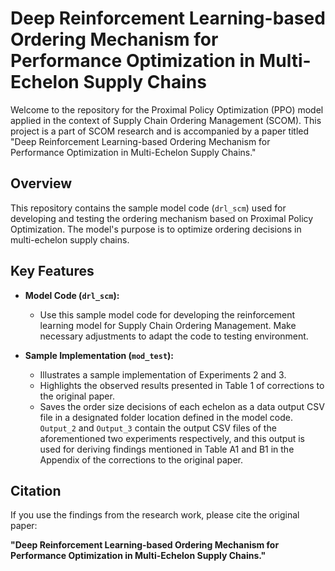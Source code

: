 # Deep Reinforcement Learning-based Ordering Mechanism for Performance Optimization in Multi-Echelon Supply Chains

Welcome to the repository for the Proximal Policy Optimization (PPO) model applied in the context of Supply Chain Ordering Management (SCOM). This project is a part of SCOM research and is accompanied by a paper titled "Deep Reinforcement Learning-based Ordering Mechanism for Performance Optimization in Multi-Echelon Supply Chains."

## Overview

This repository contains the sample model code (`drl_scm`) used for developing and testing the ordering mechanism based on Proximal Policy Optimization. The model's purpose is to optimize ordering decisions in multi-echelon supply chains.

## Key Features

- **Model Code (`drl_scm`):**
  - Use this sample model code for developing the reinforcement learning model for Supply Chain Ordering Management. Make necessary adjustments to adapt the code to testing environment.

- **Sample Implementation (`mod_test`):**
  - Illustrates a sample implementation of Experiments 2 and 3.
  - Highlights the observed results presented in Table 1 of corrections to the original paper.
  - Saves the order size decisions of each echelon as a data output CSV file in a designated folder location defined in the model code.
    `Output_2` and `Output_3` contain the output CSV files of the aforementioned two experiments respectively, and this output is used for deriving findings mentioned in Table A1 and B1 in the Appendix of the corrections to the original paper.

## Citation

If you use the findings from the research work, please cite the original paper:

**"Deep Reinforcement Learning-based Ordering Mechanism for Performance Optimization in Multi-Echelon Supply Chains."**

